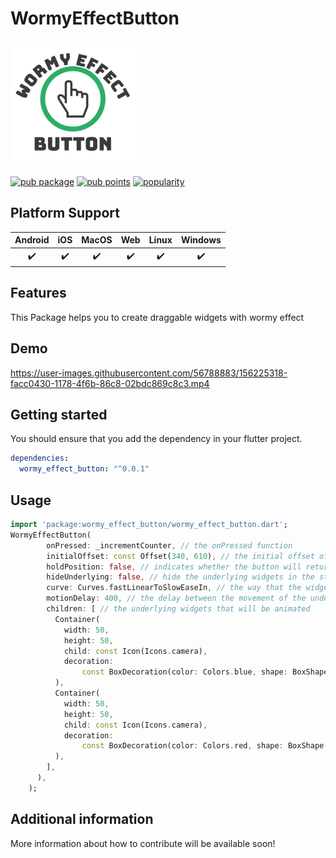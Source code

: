 # WormyEffectButton
<img src="logo.png" alt="drawing" width="200"/>

[![pub package](https://img.shields.io/pub/v/wormy_effect_button.svg)](https://pub.dev/packages/wormy_effect_button)
[![pub points](https://badges.bar/wormy_effect_button/pub%20points)](https://pub.dev/packages/wormy_effect_button/score)
[![popularity](https://badges.bar/wormy_effect_button/popularity)](https://pub.dev/packages/wormy_effect_button/score)

## Platform Support

| Android | iOS | MacOS | Web | Linux | Windows |
| :-----: | :-: | :---: | :-: | :---: | :-----: |
|   ✔️    | ✔️  |  ✔️   | ✔️  |  ✔️   |   ✔️    |

## Features

This Package helps you to create draggable widgets with wormy effect

## Demo
https://user-images.githubusercontent.com/56788883/156225318-facc0430-1178-4f6b-86c8-02bdc869c8c3.mp4

## Getting started

You should ensure that you add the dependency in your flutter project.
```yaml
dependencies:
  wormy_effect_button: "^0.0.1"
```
## Usage

```dart
import 'package:wormy_effect_button/wormy_effect_button.dart';
WormyEffectButton(
        onPressed: _incrementCounter, // the onPressed function
        initialOffset: const Offset(340, 610), // the initial offset of the button
        holdPosition: false, // indicates whether the button will return back to its initial offset or not
        hideUnderlying: false, // hide the underlying widgets in the static condition
        curve: Curves.fastLinearToSlowEaseIn, // the way that the widgets animates
        motionDelay: 400, // the delay between the movement of the underlying widgets
        children: [ // the underlying widgets that will be animated
          Container(
            width: 50,
            height: 50,
            child: const Icon(Icons.camera),
            decoration:
                const BoxDecoration(color: Colors.blue, shape: BoxShape.circle),
          ),
          Container(
            width: 50,
            height: 50,
            child: const Icon(Icons.camera),
            decoration:
                const BoxDecoration(color: Colors.red, shape: BoxShape.circle),
          ),
        ],
      ),
    );
```

## Additional information

More information about how to contribute will be available soon!
